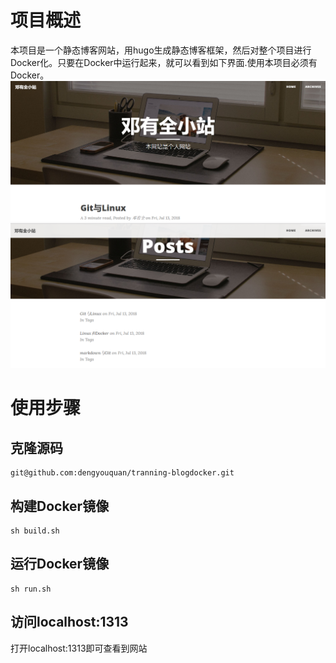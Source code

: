 # 项目概述
本项目是一个静态博客网站，用hugo生成静态博客框架，然后对整个项目进行Docker化。只要在Docker中运行起来，就可以看到如下界面.使用本项目必须有Docker。
![](/images/1.png)
![](/images/2.png)
# 使用步骤
## 克隆源码
```shell
git@github.com:dengyouquan/tranning-blogdocker.git
```
## 构建Docker镜像
```shell
sh build.sh
```
## 运行Docker镜像
```shell
sh run.sh
```
## 访问localhost:1313
打开localhost:1313即可查看到网站

